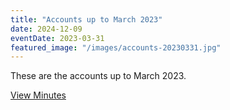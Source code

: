 ```yaml
---
title: "Accounts up to March 2023"
date: 2024-12-09
eventDate: 2023-03-31
featured_image: "/images/accounts-20230331.jpg"
---
```

These are the accounts up to March 2023.

<!--more-->

[View Minutes](/pdfs/accounts-20230331.pdf)
